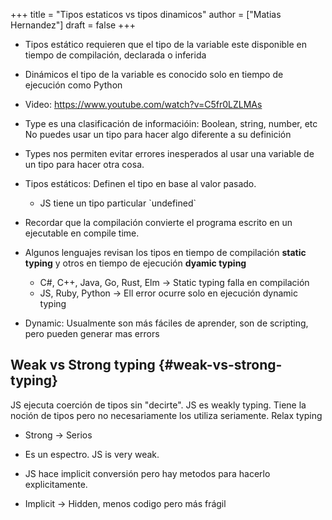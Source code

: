 +++
title = "Tipos estaticos vs tipos dinamicos"
author = ["Matias Hernandez"]
draft = false
+++

-   Tipos estático requieren que el tipo de la variable este disponible en tiempo de compilación, declarada o inferida
-   Dinámicos el tipo de la variable es conocido solo en tiempo de ejecución como Python
-   Video: <https://www.youtube.com/watch?v=C5fr0LZLMAs>

-   Type es una clasificación de informacióin: Boolean, string, number, etc
    No puedes usar un tipo para hacer algo diferente a su definición
-   Types nos permiten evitar errores inesperados al usar una variable de un tipo para hacer otra cosa.
-   Tipos estáticos: Definen el tipo en base al valor pasado.
    -   JS tiene un tipo particular \`undefined\`

-   Recordar que la compilación convierte el programa escrito en un ejecutable en compile time.
-   Algunos lenguajes revisan los tipos en tiempo de compilación ****static typing**** y otros en tiempo de ejecución **dyamic typing**
    -   C#, C++, Java, Go, Rust, Elm -> Static typing falla en compilación
    -   JS, Ruby, Python -> Ell error ocurre solo en ejecución dynamic typing
-   Dynamic: Usualmente son más fáciles de aprender, son de scripting, pero pueden generar mas errors


## Weak vs Strong typing {#weak-vs-strong-typing}

JS ejecuta coerción de tipos sin "decirte". JS es weakly typing. Tiene la noción de tipos pero no necesariamente los utiliza seriamente. Relax typing

-   Strong -> Serios

-   Es un espectro. JS is very weak.
-   JS hace implicit conversión pero hay metodos para hacerlo explicitamente.
-   Implicit -> Hidden, menos codigo pero más frágil
